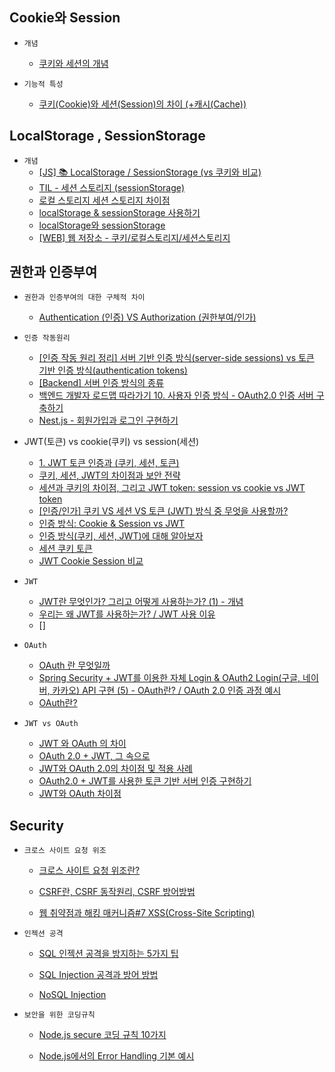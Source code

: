 ## Cookie와 Session

- `개념`

  - [쿠키와 세션의 개념](https://velog.io/@octo__/%EC%BF%A0%ED%82%A4Cookie-%EC%84%B8%EC%85%98Session)

- `기능적 특성`
  - [쿠키(Cookie)와 세션(Session)의 차이 (+캐시(Cache))](https://dev-coco.tistory.com/61)

## LocalStorage , SessionStorage 

- `개념`
  - [[JS] 📚 LocalStorage / SessionStorage (vs 쿠키와 비교)](https://inpa.tistory.com/entry/JS-%F0%9F%93%9A-localStorage-sessionStorage)
  - [TIL - 세션 스토리지 (sessionStorage)](https://velog.io/@qmasem/TIL-%EC%84%B8%EC%85%98-%EC%8A%A4%ED%86%A0%EB%A6%AC%EC%A7%80-sessionStorage)
  - [로컬 스토리지 세션 스토리지 차이점](https://kyuntechblog.tistory.com/64)
  - [localStorage & sessionStorage 사용하기](https://merrily-code.tistory.com/14)
  - [localStorage와 sessionStorage](https://ko.javascript.info/localstorage)
  - [[WEB] 웹 저장소 - 쿠키/로컬스토리지/세션스토리지](https://kangdanne.tistory.com/197)


## 권한과 인증부여 

- `권한과 인증부여의 대한 구체적 차이`
  - [Authentication (인증) VS Authorization (권한부여/인가)](https://velog.io/@10000ji_/Spring-Security-Authorization%EA%B6%8C%ED%95%9C%EB%B6%80%EC%97%AC%EC%9D%B8%EA%B0%80%EC%9D%98-%EA%B0%9C%EB%85%90-%EC%9D%B4%ED%95%B4-%EB%B0%8F-%EA%B5%AC%ED%98%84)

- `인증 작동원리`
  - [[인증 작동 원리 정리] 서버 기반 인증 방식(server-side sessions) vs 토큰 기반 인증 방식(authentication tokens)](https://velog.io/@mieum/Session-vs-JWT)
  - [[Backend] 서버 인증 방식의 종류](https://jeonyoungho.github.io/posts/%EC%84%9C%EB%B2%84-%EC%9D%B8%EC%A6%9D-%EB%B0%A9%EC%8B%9D%EC%9D%98-%EC%A2%85%EB%A5%98/)
  - [백엔드 개발자 로드맵 따라가기 10. 사용자 인증 방식 - OAuth2.0 인증 서버 구축하기](https://velog.io/@skysoo/%EB%B0%B1%EC%97%94%EB%93%9C-%EA%B0%9C%EB%B0%9C%EC%9E%90-%EB%A1%9C%EB%93%9C%EB%A7%B5-%EB%94%B0%EB%9D%BC%EA%B0%80%EA%B8%B0-10.-OAuth2.0)
  - [Nest.js - 회원가입과 로그인 구현하기](https://blog.naver.com/gi_balja/223069730719)

- JWT(토큰) vs cookie(쿠키) vs session(세션)
  - [1. JWT 토큰 인증과 (쿠키, 세션, 토큰)](https://jhbljs92.tistory.com/entry/1-JWT-%ED%86%A0%ED%81%B0-%EC%9D%B8%EC%A6%9D%EA%B3%BC-%EC%BF%A0%ED%82%A4-%EC%84%B8%EC%85%98-%ED%86%A0%ED%81%B0)
  - [쿠키, 세션, JWT의 차이점과 보안 전략](https://f-lab.kr/insight/cookie-session-jwt-differences)
  - [세션과 쿠키의 차이점, 그리고 JWT token: session vs cookie vs JWT token](https://blog.yevgnenll.me/posts/session-vs-cookie-vs-jwt-token)
  - [[인증/인가] 쿠키 VS 세션 VS 토큰 (JWT) 방식 중 무엇을 사용할까?](https://ksh-coding.tistory.com/113)
  - [인증 방식: Cookie & Session vs JWT](https://velog.io/@park-moen/%EC%9D%B8%EC%A6%9D-%EB%B0%A9%EC%8B%9D-Cookie-vs-Cookie-Session-vs-JWT)
  - [인증 방식(쿠키, 세션, JWT)에 대해 알아보자](https://velog.io/@kimdy0915/%EC%9D%B8%EC%A6%9D-%EB%B0%A9%EC%8B%9D%EC%BF%A0%ED%82%A4-%EC%84%B8%EC%85%98-JWT%EC%97%90-%EB%8C%80%ED%95%B4-%EC%95%8C%EC%95%84%EB%B3%B4%EC%9E%90)
  - [세션 쿠키 토큰](https://kbwplace.tistory.com/165#google_vignette)
  - [JWT Cookie Session 비교](https://bob-data.tistory.com/40)

- `JWT`
  - [JWT란 무엇인가? 그리고 어떻게 사용하는가? (1) - 개념](https://velog.io/@vamos_eon/JWT%EB%9E%80-%EB%AC%B4%EC%97%87%EC%9D%B8%EA%B0%80-%EA%B7%B8%EB%A6%AC%EA%B3%A0-%EC%96%B4%EB%96%BB%EA%B2%8C-%EC%82%AC%EC%9A%A9%ED%95%98%EB%8A%94%EA%B0%80-1)
  - [우리는 왜 JWT를 사용하는가? / JWT 사용 이유](https://puleugo.tistory.com/138)
  - []


- `OAuth`
  - [OAuth 란 무엇일까](https://showerbugs.github.io/2017-11-16/OAuth-%EB%9E%80-%EB%AC%B4%EC%97%87%EC%9D%BC%EA%B9%8C)
  - [Spring Security + JWT를 이용한 자체 Login & OAuth2 Login(구글, 네이버, 카카오) API 구현 (5) - OAuth란? / OAuth 2.0 인증 과정 예시](https://ksh-coding.tistory.com/62)
  - [OAuth란?](https://www.entrust.com/ko/resources/learn/what-is-oauth)

- `JWT vs OAuth`
  - [JWT 와 OAuth 의 차이](https://velog.io/@chanyoung1998/JWT-%EC%99%80-OAuth-%EC%9D%98-%EC%B0%A8%EC%9D%B4)
  - [OAuth 2.0 + JWT, 그 속으로](https://velog.io/@beomdrive/OAuth-2.0-JWT-%EA%B7%B8-%EC%86%8D%EC%9C%BC%EB%A1%9C)
  - [JWT와 OAuth 2.0의 차이점 및 적용 사례](https://f-lab.kr/insight/jwt-vs-oauth2)
  - [OAuth2.0 + JWT를 사용한 토큰 기반 서버 인증 구현하기](https://zkdlu.tistory.com/12)
  - [JWT와 OAuth 차이점](https://lewis-kku.tistory.com/34)


 
## Security

- `크로스 사이트 요청 위조`

  - [크로스 사이트 요청 위조란?](https://nordvpn.com/ko/blog/csrf/?srsltid=AfmBOooxWPL8mAlzMXcstihlZKtWyKOzo2evvWnlUiTAiCTVCHoC0HUH)

  - [CSRF란, CSRF 동작원리, CSRF 방어방법](https://devscb.tistory.com/123)

  - [웹 취약점과 해킹 매커니즘#7 XSS(Cross-Site Scripting)](https://www.fis.kr/ko/major_biz/cyber_safety_oper/attack_info/security_news?articleSeq=3408)

- `인젝션 공격`

  - [SQL 인젝션 공격을 방지하는 5가지 팁](https://powerdmarc.com/ko/sql-injection-prevention/)

  - [SQL Injection 공격과 방어 방법](https://velog.io/@k4minseung/DB-SQL-Injection-%EA%B3%B5%EA%B2%A9%EA%B3%BC-%EB%B0%A9%EC%96%B4-%EB%B0%A9%EB%B2%95)

  - [NoSQL Injection](https://velog.io/@m200is/NoSQL-Injection)

- `보안을 위한 코딩규칙`

  - [Node.js secure 코딩 규칙 10가지](https://openeg.tistory.com/752)

  - [Node.js에서의 Error Handling 기본 예시](https://velog.io/@yenicall/Node.js%EC%97%90%EC%84%9C%EC%9D%98-Error-Handling-%EA%B8%B0%EB%B3%B8-%EC%98%88%EC%8B%9C)
